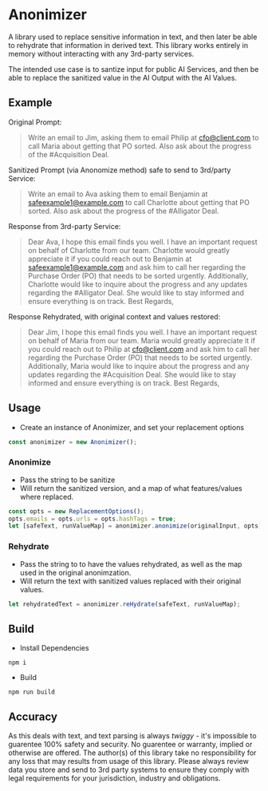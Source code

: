 # Anonimizer

A library used to replace sensitive information in text, and then later be able to rehydrate that information in derived text. This library works entirely in memory without interacting with any 3rd-party services.

The intended use case is to santize input for public AI Services, and then be able to replace the sanitized value in the AI Output with the AI Values.

## Example

Original Prompt:

> Write an email to Jim, asking them to email Philip at cfo@client.com to call Maria about getting that PO sorted. Also ask about the progress of the #Acquisition Deal.

Sanitized Prompt (via Anonomize method) safe to send to 3rd/party Service:

> Write an email to Ava asking them to email Benjamin at safeexample1@example.com to call Charlotte about getting that PO sorted. Also ask about the progress of the #Alligator Deal.

Response from 3rd-party Service:

> Dear Ava,
> I hope this email finds you well. I have an important request on behalf of Charlotte from our team. Charlotte would greatly appreciate it if you could reach out to Benjamin at safeexample1@example.com and ask him to call her regarding the Purchase Order (PO) that needs to be sorted urgently.
> Additionally, Charlotte would like to inquire about the progress and any updates regarding the #Alligator Deal. She would like to stay informed and ensure everything is on track.
> Best Regards,

Response Rehydrated, with original context and values restored:

> Dear Jim, 
> I hope this email finds you well. I have an important request on behalf of Maria from our team. Maria would greatly appreciate it if you could reach out to Philip at cfo@client.com and ask him to call her regarding the Purchase Order (PO) that needs to be sorted urgently.
>Additionally, Maria would like to inquire about the progress and any updates regarding the #Acquisition Deal. She would like to stay informed and ensure everything is on track.
> Best Regards,

## Usage

* Create an instance of Anonimizer, and set your replacement options
``` ts
const anonimizer = new Anonimizer();
```

### Anonimize

* Pass the string to be sanitize
* Will return the sanitized version, and a map of what features/values where replaced.

``` ts
const opts = new ReplacementOptions();
opts.emails = opts.urls = opts.hashTags = true;
let [safeText, runValueMap] = anonimizer.anonimize(originalInput, opts);
```

### Rehydrate

* Pass the string to to have the values rehydrated, as well as the map used in the original anonimzation.
* Will return the text with sanitized values replaced with their original values.

``` ts
let rehydratedText = anonimizer.reHydrate(safeText, runValueMap);
```

## Build
* Install Dependencies
``` console
npm i
```
* Build
``` console
npm run build
```

## Accuracy

As this deals with text, and text parsing is always _twiggy_ - it's impossible to guarentee 100% safety and security. No guarentee or warranty, implied or otherwise are offered. The author(s) of this library take no responsibility for any loss that may results from usage of this library. Please always review data you store and send to 3rd party systems to ensure they comply with legal requirements for your jurisdiction, industry and obligations.
